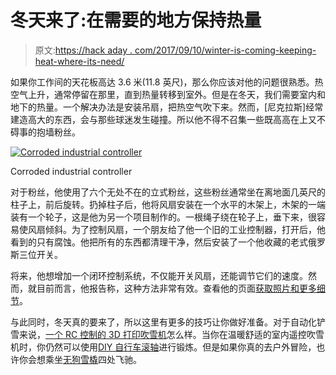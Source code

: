# 冬天来了:在需要的地方保持热量

> 原文:[https://hack aday . com/2017/09/10/winter-is-coming-keeping-heat-where-its-need/](https://hackaday.com/2017/09/10/winter-is-coming-keeping-heat-where-its-needed/)

如果你工作间的天花板高达 3.6 米(11.8 英尺)，那么你应该对他的问题很熟悉。热空气上升，通常停留在那里，直到热量转移到室外。但是在冬天，我们需要室内和地下的热量。一个解决办法是安装吊扇，把热空气吹下来。然而，[尼克拉斯]经常建造高大的东西，会与那些球迷发生碰撞。所以他不得不召集一些既高高在上又不碍事的抱墙粉丝。

[![Corroded industrial controller](../Images/d721b8fdba1c2a60e73ec9187b21ce7e.png)](https://hackaday.com/wp-content/uploads/2017/09/corroded_industrial_controller_800p.jpg)

Corroded industrial controller

对于粉丝，他使用了六个无处不在的立式粉丝，这些粉丝通常坐在离地面几英尺的柱子上，前后旋转。扔掉柱子后，他将风扇安装在一个水平的木架上，木架的一端装有一个轮子，这是他为另一个项目制作的。一根绳子绕在轮子上，垂下来，很容易使风扇倾斜。为了控制风扇，一个朋友给了他一个旧的工业控制器，打开后，他看到的只有腐蚀。他把所有的东西都清理干净，然后安装了一个他收藏的老式俄罗斯三位开关。

将来，他想增加一个闭环控制系统，不仅能开关风扇，还能调节它们的速度。然而，就目前而言，他报告称，这种方法非常有效。查看他的页面[获取照片和更多细节](https://imgur.com/gallery/bV00g)。

与此同时，冬天真的要来了，所以这里有更多的技巧让你做好准备。对于自动化铲雪来说，[一个 RC 控制的 3D 打印吹雪机](https://hackaday.com/2015/02/14/automate-winter-with-a-3d-printed-snowblower/)怎么样。当你在温暖舒适的室内遥控吹雪机时，你仍然可以使用[DIY 自行车滚轴](https://hackaday.com/2014/12/20/diy-bicycle-roller-helps-cure-the-winter-blues/)进行锻炼。但是如果你真的去户外冒险，也许你会想乘坐[无狗雪橇](https://hackaday.com/2015/02/26/dogless-dog-sleigh-is-perfect-for-your-winter-commute/)四处飞驰。